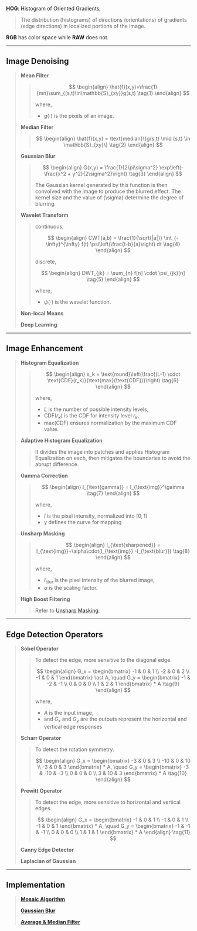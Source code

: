 **HOG**: Histogram of Oriented Gradients, 

> The distribution (histograms) of directions (orientations) of gradients (edge directions) in localized portions of the image. 

**RGB** has color space while **RAW** does not. 

---

## Image Denoising

> **Mean Filter**
>
> > $$
> > \begin{align}
> > \hat{f}(x,y)=\frac{1}{mn}\sum_{(s,t)\in\mathbb{S}_{xy}}g(s,t) \tag{1}
> > \end{align}
> > $$
> >
> > where,
> >
> > - $g(\cdot)$ is the pixels of an image.
>
> **Median Filter**
>
> > $$
> > \begin{align}
> > \hat{f}(x,y) = \text{median}\{g(s,t) \mid (s,t) \in \mathbb{S}_{xy}\} \tag{2}
> > \end{align}
> > $$
>
> **Gaussian Blur**
>
> > $$
> > \begin{align}
> > G(x,y) = \frac{1}{2\pi\sigma^2} \exp\left(-\frac{x^2 + y^2}{2\sigma^2}\right) \tag{3}
> > \end{align}
> > $$
> >
> > The Gaussian kernel generated by this function is then convolved with the image to produce the blurred effect. The kernel size and the value of \(\sigma\) determine the degree of blurring.
>
> **Wavelet Transform**
>
> > continuous,
> > 
> > $$
> > \begin{align}
> > CWT(a,b) = \frac{1}{\sqrt{|a|}} \int_{-\infty}^{\infty} f(t) \psi\left(\frac{t-b}{a}\right) dt \tag{4}
> > \end{align}
> > $$
> > 
> > discrete,
> > 
> > $$
> > \begin{align}
> > DWT_{jk} = \sum_{n} f[n] \cdot \psi_{jk}[n] \tag{5}
> > \end{align}
> > $$
> > 
> > where, 
> >
> > - $\psi(\cdot)$ is the wavelet function.
>
> **Non-local Means**
>
> **Deep Learning**

---

## Image Enhancement

> **Histogram Equalization**
>
> > $$
> > \begin{align}
> > s_k = \text{round}\left(\frac{(L-1) \cdot \text{CDF}(r_k)}{\text{max}(\text{CDF})}\right) \tag{6}
> > \end{align}
> > $$
> >
> > where, 
> >
> > - $L$ is the number of possible intensity levels, 
> > - $\text{CDF}(r_k)$ is the CDF for intensity level $r_k$, 
> > - $\text{max}(\text{CDF})$ ensures normalization by the maximum CDF value.
>
> **Adaptive Histogram Equalization**
>
> > It divides the image into patches and applies Histogram Equalization on each, then mitigates the boundaries to avoid the abrupt difference. 
>
> **Gamma Correction**
>
> > $$
> > \begin{align}
> > I_{\text{gamma}} = I_{\text{img}}^\gamma \tag{7}
> > \end{align}
> > $$
> >
> > where,
> >
> > - $I$ is the pixel intensity, normalized into $[0,1]$
> > - $\gamma$ defines the curve for mapping
>
> **Unsharp Masking** <a id="anchor-0"></a>
>
> > $$
> > \begin{align}
> > I_{\text{sharpened}} = I_{\text{img}}+\alpha\cdot(I_{\text{img}} -I_{\text{blur}}) \tag{8}
> > \end{align}
> > $$
> >
> > where, 
> >
> > - $I_{\text{blur}}$​ is the pixel intensity of the blurred image, 
> > - $\alpha$ is the scaling factor. 
>
> **High Boost Filtering**
>
> > Refer to <a href="#anchor-0">Unsharp Masking</a>.

---

## Edge Detection Operators

> **Sobel Operator**
>
> > To detect the edge, more sensitive to the diagonal edge.
> > 
> > $$
> > \begin{align}
> > G_x = 
> > \begin{bmatrix}
> > -1 & 0 & 1 \\
> > -2 & 0 & 2 \\
> > -1 & 0 & 1
> > \end{bmatrix} \ast A, 
> > \quad 
> > G_y = \begin{bmatrix}
> > -1 & -2 & -1 \\
> > 0 & 0 & 0 \\
> > 1 & 2 & 1
> > \end{bmatrix} * A \tag{9}
> > \end{align}
> > $$
> > 
> > where,
> >
> > - $A$ is the input image,
> > - and $G_x$ and $G_y$ are the outputs represent the horizontal and vertical edge responses
>
> **Scharr Operator**
>
> > To detect the rotation symmetry.
> > 
> > $$
> > \begin{align}
> > G_x = \begin{bmatrix}
> > -3 & 0 & 3 \\
> > -10 & 0 & 10 \\
> > -3 & 0 & 3
> > \end{bmatrix} * A, \quad G_y = \begin{bmatrix}
> > -3 & -10 & -3 \\
> > 0 & 0 & 0 \\
> > 3 & 10 & 3
> > \end{bmatrix} * A \tag{10}
> > \end{align}
> > $$
>
> **Prewitt Operator**
>
> > To detect the edge, more sensitive to horizontal and vertical edges.
> > 
> > $$
> > \begin{align}
> > G_x = \begin{bmatrix}
> > -1 & 0 & 1 \\
> > -1 & 0 & 1 \\
> > -1 & 0 & 1
> > \end{bmatrix} * A, \quad
> > G_y = \begin{bmatrix}
> > -1 & -1 & -1 \\
> > 0 & 0 & 0 \\
> > 1 & 1 & 1
> > \end{bmatrix} * A
> > \end{align} \tag{11}
> > $$
>
> **Canny Edge Detector**
>
> **Laplacian of Gaussian**

---

## Implementation

> [**Mosaic Algorithm**](implementations/filters/mosaic.py)
>
> [**Gaussian Blur**](implementations/filters/gaussian_blur.py)
>
> [**Average & Median Filter**](implementations/filters/average_median.py)

